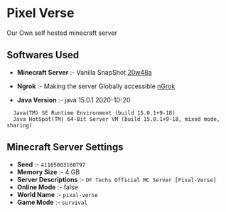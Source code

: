 # Pixel Verse

Our Own self hosted minecraft server

## Softwares Used

- **Minecraft Server** :- Vanilla SnapShot [20w48a](https://www.minecraft.net/en-us/article/minecraft-snapshot-20w48a)

- **Ngrok** :- Making the server Globally accessible [nGrok](https://ngrok.com/)

- **Java Version** :- java 15.0.1 2020-10-20

```
  Java(TM) SE Runtime Environment (build 15.0.1+9-18)
  Java HotSpot(TM) 64-Bit Server VM (build 15.0.1+9-18, mixed mode, sharing)
```

## Minecraft Server Settings

- **Seed** :- `41165003160797`
- **Memory Size** :- 4 GB
- **Server Descriptions** :- `DF Techs Official MC Server [Pixal-Verse]`
- **Online Mode** :- false
- **World Name** :- `pixal-verse`
- **Game Mode** :- `survival`
